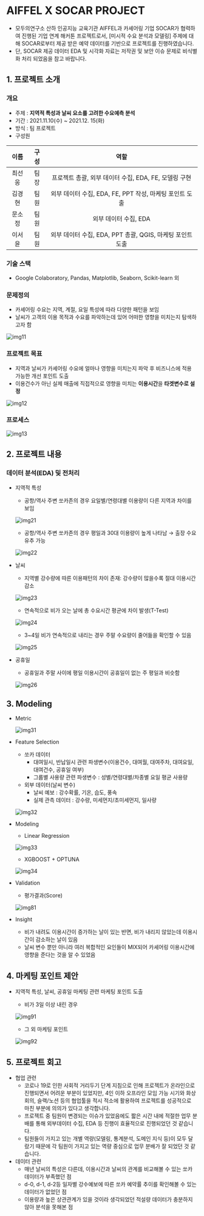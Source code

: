 # AIFFEL X SOCAR PROJECT
- 모두의연구소 산하 인공지능 교육기관 AIFFEL과 카셰어링 기업 SOCAR가 협력하여 진행된 기업 연계 해커톤 프로젝트로서, [미시적 수요 분석과 모델링] 주제에 대해 SOCAR로부터 제공 받은 예약 데이터를 기반으로 프로젝트를 진행하였습니다. 
- 단, SOCAR 제공 데이터 EDA 및 시각화 자료는 저작권 및 보안 이슈 문제로 비식별화 처리 되었음을 참고 바랍니다.  


## 1. 프로젝트 소개
### 개요
- 주제 : **지역적 특성과 날씨 요소를 고려한 수요예측 분석**  
- 기간 : 2021.11.10(수)  ~ 2021.12. 15(화)  
- 방식 : 팀 프로젝트  
- 구성원 

| 이름   |  구성   |                      역할                  |
| :----: | :----: |  :---------------------------------------: | 
| 최선웅   |  팀장   | 프로젝트 총괄, 외부 데이터 수집, EDA, FE, 모델링 구현   | 
| 김경현  |  팀원   | 외부 데이터 수집, EDA, FE, PPT 작성, 마케팅 포인트 도출   | 
| 문소정  |  팀원   | 외부 데이터 수집, EDA  | 
| 이서윤  |  팀원   | 외부 데이터 수집, EDA, PPT 총괄, QGIS, 마케팅 포인트 도출 | 

### 기술 스택
- Google Colaboratory, Pandas, Matplotlib, Seaborn, Scikit-learn 외

### 문제정의
- 카셰어링 수요는 지역, 계절, 요일 특성에 따라 다양한 패턴을 보임
- 날씨가 고객의 이용 목적과 수요를 파악하는데 있어 어떠한 영향을 미치는지 탐색하고자 함  

![img11](https://user-images.githubusercontent.com/83560273/147148093-f696549f-4e7b-48df-9152-0e3ece20b124.JPG)

### 프로젝트 목표
- 지역과 날씨가 카셰어링 수요에 얼마나 영향을 미치는지 파악 후 비즈니스에 적용 가능한 개선 포인트 도출
- 이용건수가 아닌 실제 매출에 직접적으로 영향을 미치는 **이용시간**을 **타겟변수로 설정**

![img12](https://user-images.githubusercontent.com/83560273/147148095-2d7602d8-177e-4af4-8a2c-5617191d0876.JPG)

### 프로세스

![img13](https://user-images.githubusercontent.com/83560273/147153888-1901f71e-e42b-446d-9e7c-9ccc9845d501.JPG)

## 2. 프로젝트 내용

### 데이터 분석(EDA) 및 전처리
- 지역적 특성
  - 공항/역사 주변 쏘카존의 경우 요일별/연령대별 이용량이 다른 지역과 차이를 보임
  
  ![img21](https://user-images.githubusercontent.com/83560273/147155809-e0459f21-5529-4aa6-9607-ca113ca37577.JPG)
  
  - 공항/역사 주변 쏘카존의 경우 평일과 30대 이용량이 높게 나타남 → 출장 수요 유추 가능
  
  ![img22](https://user-images.githubusercontent.com/83560273/147155796-85eace0b-4c8f-47ba-8d36-e9a5dd30869b.JPG)
  
- 날씨
  - 지역별 강수량에 따른 이용패턴의 차이 존재: 강수량이 많을수록 절대 이용시간 감소
  
  ![img23](https://user-images.githubusercontent.com/83560273/147155799-57b043b3-2302-4319-8402-957a3ff13005.JPG)
  
  - 연속적으로 비가 오는 날에 총 수요시간 평균에 차이 발생(T-Test)
  
  ![img24](https://user-images.githubusercontent.com/83560273/147155801-f952bf45-3bf7-4b15-98b4-0f4a26da42d6.JPG)
  
  - 3~4일 비가 연속적으로 내리는 경우 주말 수요량이 줄어듦을 확인할 수 있음
  
  ![img25](https://user-images.githubusercontent.com/83560273/147155802-b1afa858-f18b-47b1-8ec7-1d7b9f7c39c4.JPG)
    
    
- 공휴일
  - 공휴일과 주말 사이에 평일 이용시간이 공휴일이 없는 주 평일과 비슷함
  
  ![img26](https://user-images.githubusercontent.com/83560273/147155806-c454261d-82e1-4139-a943-474e44941b37.JPG)
  
## 3. Modeling
- Metric
  
  ![img31](https://user-images.githubusercontent.com/83560273/147156733-21d954e4-ce76-4490-bada-0629c9193c58.JPG)

- Feature Selection
  - 쏘카 데이터
    - 대여일시, 반납일시 관련 파생변수(이용건수, 대여월, 대여주차, 대여요일, 대여건수, 공휴일 여부)  
    - 그룹별 사용량 관련 파생변수 : 성별/연령대별/차종별 요일 평균 사용량
  - 외부 데이터(날씨 변수)
    - 날씨 예보 : 강수확률, 기온, 습도, 풍속
    - 실제 관측 데이터 : 강수량, 미세먼지/초미세먼지, 일사량
  
  ![img32](https://user-images.githubusercontent.com/83560273/147156741-121d8c7c-ae36-48d0-9755-18d141fd8b77.JPG)
  
- Modeling
  - Linear Regression
  
  ![img33](https://user-images.githubusercontent.com/83560273/147156855-c4fc8b71-8fd1-434d-8677-ee192cf1b987.JPG)
  
  - XGBOOST + OPTUNA
  
  ![img34](https://user-images.githubusercontent.com/83560273/147156756-dd4b7d39-f0c5-487f-a356-2e117552006e.JPG)
  
- Validation
  - 평가결과(Score)
  
  ![img81](https://user-images.githubusercontent.com/83560273/147153836-ef96436d-3483-43e8-9698-78c7e3c61cde.JPG)

- Insight
  - 비가 내려도 이용시간이 증가하는 날이 있는 반면, 비가 내리지 않았는데 이용시간이 감소하는 날이 있음   
  - 날씨 변수 뿐만 아니라 여러 복합적인 요인들이 MIX되어 카셰어링 이용시간에 영향을 준다는 것을 알 수 있었음

  
## 4. 마케팅 포인트 제안
- 지역적 특성, 날씨, 공휴일 마케팅 관련 마케팅 포인트 도출
  - 비가 3일 이상 내린 경우
  
  ![img91](https://user-images.githubusercontent.com/83560273/147151499-fcc2aace-073a-4000-aef4-e4db7874929e.JPG)
  - 그 외 마케팅 포인트
  
  ![img92](https://user-images.githubusercontent.com/83560273/147151504-7696a03c-33a3-4f6a-9e1a-2c956ddf059b.JPG)

## 5. 프로젝트 회고
- 협업 관련
  - 코로나 19로 인한 사회적 거리두기 단계 지침으로 인해 프로젝트가 온라인으로 진행되면서 어려운 부분이 있었지만, 4인 이하 오프라인 모임 가능 시기와 화상회의, 슬랙/노션 등의 협업툴을 적시 적소에 활용하여 프로젝트를 성공적으로 마친 부분에 의의가 있다고 생각합니다.
  - 프로젝트 중 팀원이 변경되는 이슈가 있었음에도 짧은 시간 내에 적절한 업무 분배를 통해 외부데이터 수집, EDA 등 진행이 효율적으로 진행되었던 것 같습니다. 
  - 팀원들이 가지고 있는 개별 역량(모델링, 통계분석, 도메인 지식 등)이 모두 달랐기 때문에 각 팀원이 가지고 있는 역량 중심으로 업무 분배가 잘 되었던 것 같습니다.
- 데이터 관련
  - 매년 날씨의 특성은 다른데, 이용시간과 날씨의 관계를 비교해볼 수 있는 쏘카 데이터가 부족했던 점
  - d-0, d-1, d-2등 일자별 강수예보에 따른 쏘카 예약률 추이를 확인해볼 수 있는 데이터가 없었던 점
  - 이용량과 높은 상관관계가 있을 것이라 생각되었던 적설량 데이터가 충분하지 않아 분석을 못해본 점
